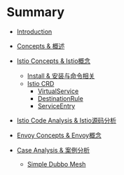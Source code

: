 # Summary

* [Introduction](README.md)

* [Concepts & 概述]()

* [Istio Concepts & Istio概念]()
    * [Install & 安装与命令相关](istio-concepts/install.md)
    * [Istio CRD](istio-concepts/crd/ReadFirst.md)
        * [VirtualService](istio-concepts/crd/VirtualService.md)
        * [DestinationRule](istio-concepts/crd/DestinationRule.md)
        * [ServiceEntry](istio-concepts/crd/ServiceEntry.md)

* [Istio Code Analysis & Istio源码分析]()

* [Envoy Concepts & Envoy概念]()

* [Case Analysis & 案例分析]()
    * [Simple Dubbo Mesh](case-analysis/simple-Dubbo-Mesh.md)



